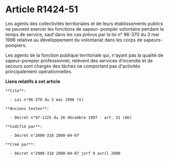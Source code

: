 # Article R1424-51

Les agents des collectivités territoriales et de leurs établissements publics ne peuvent exercer les fonctions de sapeur-
pompier volontaire pendant le temps de service, sauf dans les cas prévus par la loi n° 96-370 du 3 mai 1996 relative au
développement du volontariat dans les corps de sapeurs-pompiers. 

Les agents de la fonction publique territoriale qui, n'ayant pas la qualité de sapeur-pompier professionnel, relèvent des
services d'incendie et de secours sont chargés des tâches ne comportant pas d'activités principalement opérationnelles.

**Liens relatifs à cet article**

	**Cite**:

	  - Loi n°96-370 du 3 mai 1996 (V)

	**Anciens textes**:

	  - Décret n°97-1225 du 26 décembre 1997 - art. 51 (Ab)

	**Codifié par**:

	  - Décret n°2000-318 2000-04-07

	**Créé par**:

	  - Décret n°2000-318 2000-04-07 jorf 9 avril 2000
